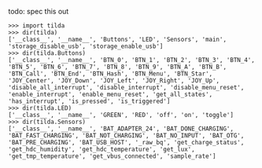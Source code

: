 todo: spec this out

    >>> import tilda
    >>> dir(tilda)
    ['__class__', '__name__', 'Buttons', 'LED', 'Sensors', 'main', 'storage_disable_usb', 'storage_enable_usb']
    >>> dir(tilda.Buttons)
    ['__class__', '__name__', 'BTN_0', 'BTN_1', 'BTN_2', 'BTN_3', 'BTN_4', 'BTN_5', 'BTN_6', 'BTN_7', 'BTN_8', 'BTN_9', 'BTN_A', 'BTN_B', 'BTN_Call', 'BTN_End', 'BTN_Hash', 'BTN_Menu', 'BTN_Star', 'JOY_Center', 'JOY_Down', 'JOY_Left', 'JOY_Right', 'JOY_Up', 'disable_all_interrupt', 'disable_interrupt', 'disable_menu_reset', 'enable_interrupt', 'enable_menu_reset', 'get_all_states', 'has_interrupt', 'is_pressed', 'is_triggered']
    >>> dir(tilda.LED)
    ['__class__', '__name__', 'GREEN', 'RED', 'off', 'on', 'toggle']
    >>> dir(tilda.Sensors)
    ['__class__', '__name__', 'BAT_ADAPTER_24', 'BAT_DONE_CHARGING', 'BAT_FAST_CHARGING', 'BAT_NOT_CHARGING', 'BAT_NO_INPUT', 'BAT_OTG', 'BAT_PRE_CHARGING', 'BAT_USB_HOST', '_raw_bq', 'get_charge_status', 'get_hdc_humidity', 'get_hdc_temperature', 'get_lux', 'get_tmp_temperature', 'get_vbus_connected', 'sample_rate']